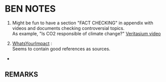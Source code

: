 # BEN NOTES
1. Might be fun to have a section "FACT CHECKING" in appendix with videos and documents checking controversial topics.  
As example, "Is CO2 responsible of climate change?" [Veritasium video](https://www.youtube.com/watch?v=OWXoRSIxyIU)

2. [WhatsYourImpact](https://whatsyourimpact.org/greenhouse-gases) :  
Seems to contain good references as sources.
- 
## REMARKS